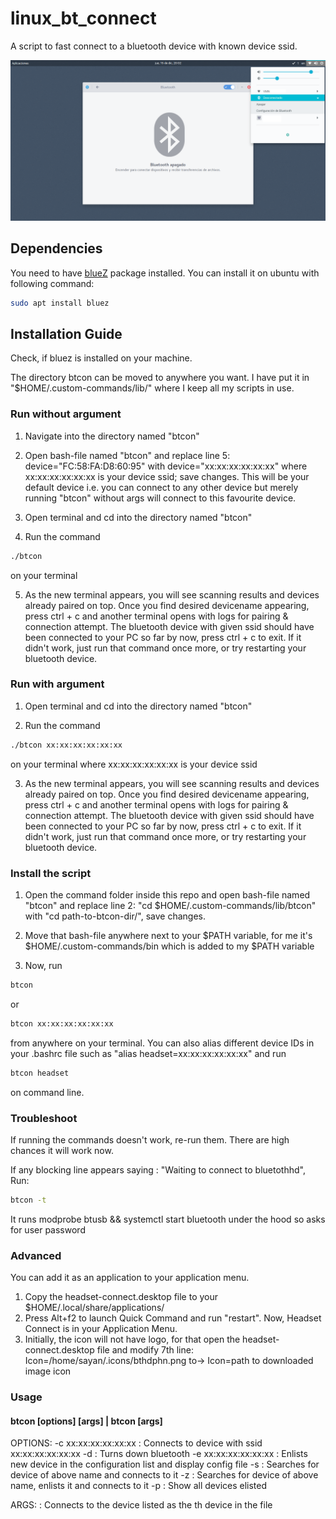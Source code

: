 # linux_bt_connect
A script to fast connect to a bluetooth device with known device ssid.

![LINUX BT Connect](previews/linuxbtconnect.png?raw=true "linuxbtconnect.png")
## Dependencies
You need to have [blueZ](https://www.google.com/url?sa=t&rct=j&q=&esrc=s&source=web&cd=1&cad=rja&uact=8&ved=2ahUKEwjxyLqyronmAhWmwTgGHfVcCIYQFjAAegQIARAG&url=https%3A%2F%2Fdocs.ubuntu.com%2Fcore%2Fen%2Fstacks%2Fbluetooth%2Fbluez%2Fdocs%2Finstall-bluez&usg=AOvVaw3aNHcDP4xHohr_-uDt2-1I) package installed.
You can install it on ubuntu with following command:

```bash
sudo apt install bluez
```

## Installation Guide
Check, if bluez is installed on your machine.

The directory btcon can be moved to anywhere you want. I have put it
in "$HOME/.custom-commands/lib/" where I keep all my scripts in use.


### Run without argument
1. Navigate into the directory named "btcon"

2. Open bash-file named "btcon" and replace line 5: device="FC:58:FA:D8:60:95" with device="xx:xx:xx:xx:xx:xx" where xx:xx:xx:xx:xx:xx is your device ssid; save changes.
This will be your default device i.e. you can connect to any other device but merely running "btcon" without args will connect to this favourite device.

3. Open terminal and cd into the directory named "btcon"

4. Run the command 
```bash
./btcon 
```
on your terminal

5. As the new terminal appears, you will see scanning results and devices already paired on top. Once you find desired devicename appearing, press ctrl + c and another terminal opens with logs for pairing & connection attempt. The bluetooth device with given ssid should have been connected to your PC so far by now, press ctrl + c to exit. If it didn't work, just run that command once more, or try restarting your bluetooth device.

### Run with argument
1. Open terminal and cd into the directory named "btcon"

2. Run the command

```bash
./btcon xx:xx:xx:xx:xx:xx
```
on your terminal where xx:xx:xx:xx:xx:xx is your device ssid 

3. As the new terminal appears, you will see scanning results and devices already paired on top. Once you find desired devicename appearing, press ctrl + c and another terminal opens with logs for pairing & connection attempt. The bluetooth device with given ssid should have been connected to your PC so far by now, press ctrl + c to exit. If it didn't work, just run that command once more, or try restarting your bluetooth device.

### Install the script
1. Open the command folder inside this repo and open bash-file named "btcon" and replace line 2: "cd $HOME/.custom-commands/lib/btcon" with "cd path-to-btcon-dir/", save changes.

2. Move that bash-file anywhere next to your $PATH variable, for me it's $HOME/.custom-commands/bin which is added to my $PATH variable

3. Now, run 

```bash
btcon 
```
or

```bash
btcon xx:xx:xx:xx:xx:xx
```
from anywhere on your terminal. You can also alias different device IDs in your .bashrc file such as 
"alias headset=xx:xx:xx:xx:xx:xx" and run

```bash
btcon headset
``` 	
on command line.


### Troubleshoot
If running the commands doesn't work, re-run them. There are high chances it will work now.

If any blocking line appears saying : "Waiting to connect to bluetothhd", Run:

```bash
btcon -t
```
It runs modprobe btusb && systemctl start bluetooth under the hood so asks for user password



### Advanced

You can add it as an application to your application menu.

1. Copy the headset-connect.desktop file to your $HOME/.local/share/applications/
2. Press Alt+f2 to launch Quick Command and run "restart". Now, Headset Connect is in your Application Menu.
3. Initially, the icon will not have logo, for that open the headset-connect.desktop file and modify 7th line:
	Icon=/home/sayan/.icons/bthdphn.png
to-> 
	Icon=path to downloaded image icon

### Usage

#### btcon [options] [args] | btcon [args]

OPTIONS:
-c xx:xx:xx:xx:xx:xx : Connects to device with ssid xx:xx:xx:xx:xx:xx
-d : Turns down bluetooth
-e xx:xx:xx:xx:xx:xx : Enlists new device in the configuration list and display config file
-s <device-name> : Searches for device of above name and connects to it
-z <device-name> : Searches for device of above name, enlists it and connects to it
-p : Show all devices elisted

ARGS:
<integer> : Connects to the device listed as the <integer>th device in the file